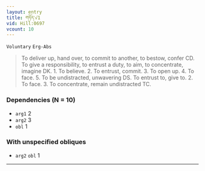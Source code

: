 ```yaml
---
layout: entry
title: གཏོད་√1
vid: Hill:0697
vcount: 10
---
```

`Voluntary` `Erg-Abs`
> To deliver up, hand over, to commit to another, to bestow, confer CD\.
 To give a responsibility, to entrust a duty, to aim, to concentrate, imagine DK\.
 1\.
 To believe\.
 2\.
 To entrust, commit\.
 3\.
 To open up\.
 4\.
 To face\.
 5\.
 To be undistracted, unwavering DS\.
 To entrust to, give to\.
 2\.
 To face\.
 3\.
 To concentrate, remain undistracted TC\.

### Dependencies (N = 10)
* `arg1` 2
* `arg2` 3
* `obl` 1


### With unspecified obliques
* `arg2` `obl` 1

---

